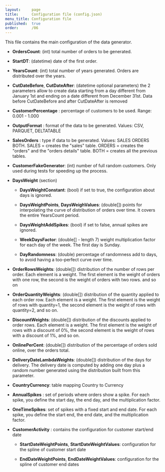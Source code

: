 ```yaml
---
layout:     page
title:      Configuration file (config.json)
menu_title: Configuration file
published:  true
order:      /06
---
```


This file contains the main configuration of the data generator.
- **OrdersCount**: (int) total number of orders to be generated.

- **StartDT**: (datetime) date of the first order.

- **YearsCount**: (int) total number of years generated. Orders are distributed over the years.

- **CutDateBefore**, **CutDateAfter**: (datetime optional parameters) the 2 parameters allow to create data starting from a day different from January 1st  and ending on a date different from December 31st. Data before CutDateBefore and after CutDateAfter is removed

- **CustomerPercentage** : percentage of customers to be used. Range: 0.001 - 1.000

- **OutputFormat** : format of the data to be generated. Values: CSV, PARQUET, DELTATABLE

- **SalesOrders** : type if data to be generated. Values: SALES ORDERS BOTH.  SALES = creates the "sales" table. ORDERS = creates the "orders" and the "orders details" table.  BOTH =  creates all the previous tables.

- **CustomerFakeGenerator**: (int) number of full random customers. Only used during tests for speeding up the process.

- **DaysWeight** (section)

    - **DaysWeightConstant**: (bool) if set to true, the configuration about days is ignored.

    - **DaysWeightPoints**, **DaysWeighValues**: (double[]) points for interpolating the curve of distribution of orders over time. It covers the entire YearsCount period.

    - **DaysWeightAddSpikes**: (bool) if set to false, annual spikes are ignored.

    - **WeekDaysFactor**: (double[] - length 7) weight multiplication factor for each day of the week. The first day is Sunday.

    - **DayRandomness**: (double) percentage of randomness add to days, to avoid having a too-perfect curve over time.

- **OrderRowsWeights**: (double[]) distribution of the number of rows per order. Each element is a weight. The first element is the weight of orders with one row, the second is the weight of orders with two rows. and so on

- **OrderQuantityWeights**: (double[]) distribution of the quantity applied to each order row. Each element is a weight. The first element is the weight of rows with quantity=1, the second element is the weight of rows with quantity=2, and so on.

- **DiscountWeights**: (double[]) distribution of the discounts applied to order rows. Each element is a weight. The first element is the weight of rows with a discount of 0%, the second element is the weight of rows with a discount of 1%, and so on.

- **OnlinePerCent**: (double[]) distribution of the percentage of orders sold online, over the orders total. 

- **DeliveryDateLambdaWeights**: (double[]) distribution of the days for delivery. The delivery date is computed by adding one day plus a random number generated using the distribution built from this parameter.

- **CountryCurrency**: table mapping Country to Currency

- **AnnualSpikes** : set of periods where orders show a spike. For each spike, you define the start day, the end day, and the multiplication factor.

- **OneTimeSpikes**: set of spikes with a fixed start and end date. For each spike, you define the start end, the end date, and the multiplication factor.

- **CustomerActivity** : contains the configuration for customer start/end date

    - **StartDateWeightPoints**, **StartDateWeightValues**: configuration for the spline of customer start date

    - **EndDateWeightPoints**, **EndDateWeightValues**: configuration for the spline of customer end dates
